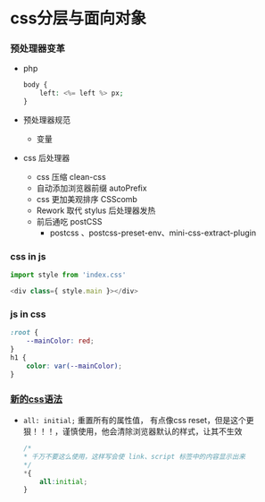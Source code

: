 # css分层与面向对象

### 预处理器变革

- php
    ```php
    body {
        left: <%= left %> px;
    }
    ```

- 预处理器规范
    - 变量

- css 后处理器
    - css 压缩 clean-css
    - 自动添加浏览器前缀 autoPrefix
    - css 更加美观排序 CSScomb
    - Rework 取代 stylus 后处理器发热
    - 前后通吃 postCSS
        - postcss 、postcss-preset-env、mini-css-extract-plugin

### css in js

```js
import style from 'index.css'

<div class={ style.main }></div>

```

### js in css

```css
:root {
    --mainColor: red;
}
h1 {
    color: var(--mainColor);
}

```

### [新的css语法](http://preset-env.cssdb.org/features)

- `all: initial;` 重置所有的属性值， 有点像css reset，但是这个更狠！！！，谨慎使用，他会清除浏览器默认的样式，让其不生效
    ```css
    /* 
    * 千万不要这么使用，这样写会使 link、script 标签中的内容显示出来
    */
    *{
        all:initial;
    }
    ```






